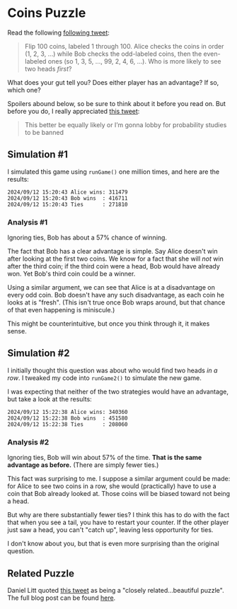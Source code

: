 # Coins Puzzle

Read the following [following tweet](https://x.com/littmath/status/1834273354628424080):

> Flip 100 coins, labeled 1 through 100. Alice checks the coins in order (1, 2, 3, …) while Bob checks the odd-labeled coins, then the even-labeled ones (so 1, 3, 5, …, 99, 2, 4, 6, …). Who is more likely to see two heads *first*?

What does your gut tell you? Does either player has an advantage? If so, which one?

Spoilers abound below, so be sure to think about it before you read on. But before you do, I really appreciated [this tweet](https://x.com/OnTheTurnipTruk/status/1834274223885283833):

> This better be equally likely or I’m gonna lobby for probability studies to be banned

## Simulation #1

I simulated this game using `runGame()` one million times, and here are the results:

```
2024/09/12 15:20:43 Alice wins: 311479
2024/09/12 15:20:43 Bob wins  : 416711
2024/09/12 15:20:43 Ties      : 271810
```

### Analysis #1

Ignoring ties, Bob has about a 57% chance of winning.

The fact that Bob has a clear advantage is simple. Say Alice doesn't win after looking at the first two coins. We know for a fact that she will *not* win after the third coin; if the third coin were a head, Bob would have already won. Yet Bob's third coin could be a winner.

Using a similar argument, we can see that Alice is at a disadvantage on every odd coin. Bob doesn't have any such disadvantage, as each coin he looks at is "fresh". (This isn't true once Bob wraps around, but that chance of that even happening is miniscule.)

This might be counterintuitive, but once you think through it, it makes sense.

## Simulation #2

I initially thought this question was about who would find two heads *in a row*. I tweaked my code into `runGame2()` to simulate the new game.

I was expecting that neither of the two strategies would have an advantage, but take a look at the results:

```
2024/09/12 15:22:38 Alice wins: 340360
2024/09/12 15:22:38 Bob wins  : 451580
2024/09/12 15:22:38 Ties      : 208060
```

### Analysis #2

Ignoring ties, Bob will win about 57% of the time. **That is the same advantage as before.** (There are simply fewer ties.)

This fact was surprising to me. I suppose a similar argument could be made: for Alice to see two coins in a row, she would (practically) have to use a coin that Bob already looked at. Those coins will be biased toward not being a head.

But why are there substantially fewer ties? I think this has to do with the fact that when you see a tail, you have to restart your counter. If the other player just saw a head, you can't "catch up", leaving less opportunity for ties.

I don't know about you, but that is even more surprising than the original question.

## Related Puzzle

Daniel Litt quoted [this tweet](https://x.com/GilKalai/status/1830970396352618561) as being a "closely related...beautiful puzzle". The full blog post can be found [here](https://gilkalai.wordpress.com/2024/09/03/test-your-intuition-56-fifteen-boxes-puzzle/).
